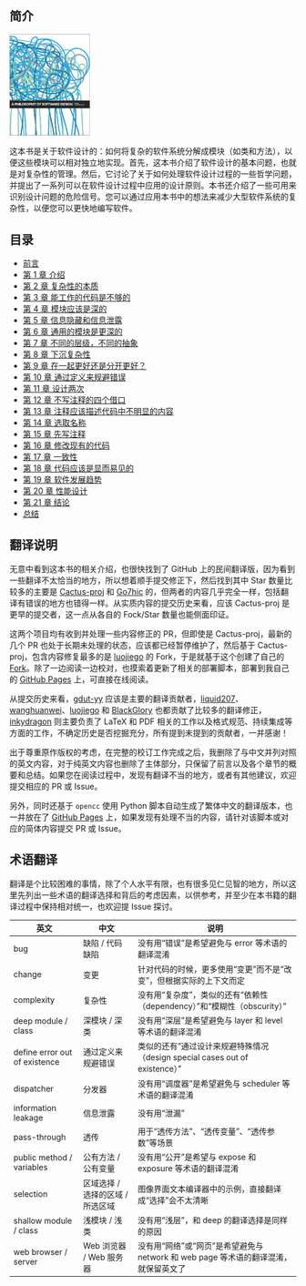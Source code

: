 ## 简介

<img src="./figures/cover.jpeg" style="width: 28%" />

这本书是关于软件设计的：如何将复杂的软件系统分解成模块（如类和方法），以便这些模块可以相对独立地实现。首先，这本书介绍了软件设计的基本问题，也就是对复杂性的管理。然后，它讨论了关于如何处理软件设计过程的一些哲学问题，并提出了一系列可以在软件设计过程中应用的设计原则。本书还介绍了一些可用来识别设计问题的危险信号。您可以通过应用本书中的想法来减少大型软件系统的复杂性，以便您可以更快地编写软件。

## 目录

- [前言](preface.md)
- [第 1 章 介绍](ch01.md)
- [第 2 章 复杂性的本质](ch02.md)
- [第 3 章 能工作的代码是不够的](ch03.md)
- [第 4 章 模块应该是深的](ch04.md)
- [第 5 章 信息隐藏和信息泄露](ch05.md)
- [第 6 章 通用的模块是更深的](ch06.md)
- [第 7 章 不同的层级，不同的抽象](ch07.md)
- [第 8 章 下沉复杂性](ch08.md)
- [第 9 章 在一起更好还是分开更好？](ch09.md)
- [第 10 章 通过定义来规避错误](ch10.md)
- [第 11 章 设计两次](ch11.md)
- [第 12 章 不写注释的四个借口](ch12.md)
- [第 13 章 注释应该描述代码中不明显的内容](ch13.md)
- [第 14 章 选取名称](ch14.md)
- [第 15 章 先写注释](ch15.md)
- [第 16 章 修改现有的代码](ch16.md)
- [第 17 章 一致性](ch17.md)
- [第 18 章 代码应该是显而易见的](ch18.md)
- [第 19 章 软件发展趋势](ch19.md)
- [第 20 章 性能设计](ch20.md)
- [第 21 章 结论](ch21.md)
- [总结](summary.md)

## 翻译说明

无意中看到这本书的相关介绍，也很快找到了 GitHub 上的民间翻译版，因为看到一些翻译不太恰当的地方，所以想着顺手提交修正下，然后找到其中 Star 数量比较多的主要是 [Cactus-proj](https://github.com/Cactus-proj/A-Philosophy-of-Software-Design-zh) 和 [Go7hic](https://github.com/Go7hic/A-Philosophy-of-Software-Design) 的，但两者的内容几乎完全一样，包括翻译有错误的地方也错得一样。从实质内容的提交历史来看，应该 Cactus-proj 是更早的提交者，这一点从各自的 Fock/Star 数量也能侧面印证。

这两个项目均有收到并处理一些内容修正的 PR，但即使是 Cactus-proj，最新的几个 PR 也处于长期未处理的状态，应该都已经暂停维护了，然后基于 Cactus-proj，包含内容修复最多的是 [luojiego](https://github.com/luojiego/A-Philosophy-of-Software-Design-zh) 的 Fork，于是就基于这个创建了自己的 [Fork](https://github.com/yingang/aposd-zh)。除了一边阅读一边校对，也摸索着更新了相关的部署脚本，部署到我自己的 [GitHub Pages](https://yingang.github.io/aposd-zh/) 上，可直接在线阅读。

从提交历史来看，[gdut-yy](https://github.com/gdut-yy) 应该是主要的翻译贡献者，[liquid207](https://github.com/liquid207)、[wanghuanwei](https://github.com/wanghuanwei)、[luojiego](https://github.com/luojiego) 和 [BlackGlory](https://github.com/BlackGlory) 也都贡献了比较多的翻译修正，[inkydragon](https://github.com/inkydragon) 则主要负责了 LaTeX 和 PDF 相关的工作以及格式规范、持续集成等方面的工作，不确定历史是否挖掘充分，所有提到未提到的贡献者，一并感谢！

出于尊重原作版权的考虑，在完整的校订工作完成之后，我删除了与中文并列对照的英文内容，对于纯英文内容也删除了主体部分，只保留了前言以及各个章节的概要和总结。如果您在阅读过程中，发现有翻译不当的地方，或者有其他建议，欢迎提交相应的 PR 或 Issue。

另外，同时还基于 `opencc` 使用 Python 脚本自动生成了繁体中文的翻译版本，也一并放在了 [GitHub Pages](https://yingang.github.io/aposd-zh/) 上，如果发现有处理不当的内容，请针对该脚本或对应的简体内容提交 PR 或 Issue。

## 术语翻译

翻译是个比较困难的事情，除了个人水平有限，也有很多见仁见智的地方，所以这里先列出一些术语的翻译选择和背后的考虑因素，以供参考，并至少在本书籍的翻译过程中保持相对统一，也欢迎提 Issue 探讨。

|英文|中文|说明|
|-|-|-|
|bug|缺陷 / 代码缺陷|没有用“错误”是希望避免与 error 等术语的翻译混淆|
|change|变更|针对代码的时候，更多使用“变更”而不是“改变”，但根据实际的上下文而定|
|complexity|复杂性|没有用“复杂度”，类似的还有“依赖性（dependency）”和“模糊性（obscurity）”|
|deep module / class|深模块 / 深类|没有用“深层”是希望避免与 layer 和 level 等术语的翻译混淆|
|define error out of existence|通过定义来规避错误|类似的还有“通过设计来规避特殊情况（design special cases out of existence）”|
|dispatcher|分发器|没有用“调度器”是希望避免与 scheduler 等术语的翻译混淆|
|information leakage|信息泄露|没有用“泄漏”|
|pass-through|透传|用于“透传方法”、“透传变量”、“透传参数”等场景|
|public method / variables|公有方法 / 公有变量|没有用“公开”是希望与 expose 和 exposure 等术语的翻译混淆|
|selection|区域选择 / 选择的区域 / 所选区域|图像界面文本编译器中的示例，直接翻译成“选择”会不太清晰|
|shallow module / class|浅模块 / 浅类|没有用“浅层”，和 deep 的翻译选择是同样的原因|
|web browser / server|Web 浏览器 / Web 服务器|没有用“网络”或“网页”是希望避免与 network 和 web page 等术语的翻译混淆，就保留英文了|
